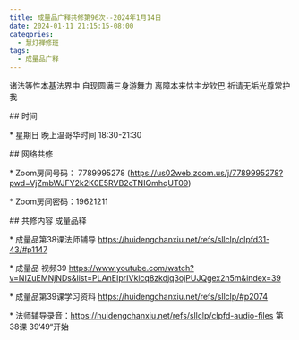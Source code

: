 ```yaml
---
title: 成量品广释共修第96次--2024年1月14日
date: 2024-01-11 21:15:15-08:00
categories:
  - 慧灯禅修班
tags:
  - 成量品广释
---
```

诸法等性本基法界中 自现圆满三身游舞力 离障本来怙主龙钦巴 祈请无垢光尊常护我





\## 时间

\* 星期日 晚上温哥华时间 18:30-21:30

\## 网络共修

\* Zoom房间号码： 7789995278 (https://us02web.zoom.us/j/7789995278?pwd=VjZmbWJFY2k2K0E5RVB2cTNIQmhqUT09)

\* Zoom房间密码：19621211

\## 共修内容 成量品释





\* 成量品第38课法师辅导 https://huidengchanxiu.net/refs/sllclp/clpfd31-43/#p1147

\* 成量品 视频39 https://www.youtube.com/watch?v=NIZuEMNjNDs&list=PLAnEIprIVklcq8zkdjq3ojPUJQgex2n5m&index=39

\* 成量品第39课学习资料 https://huidengchanxiu.net/refs/sllclp/#p2074



\* 法师辅导录音：https://huidengchanxiu.net/refs/sllclp/clpfd-audio-files  第38课 39‘49“开始